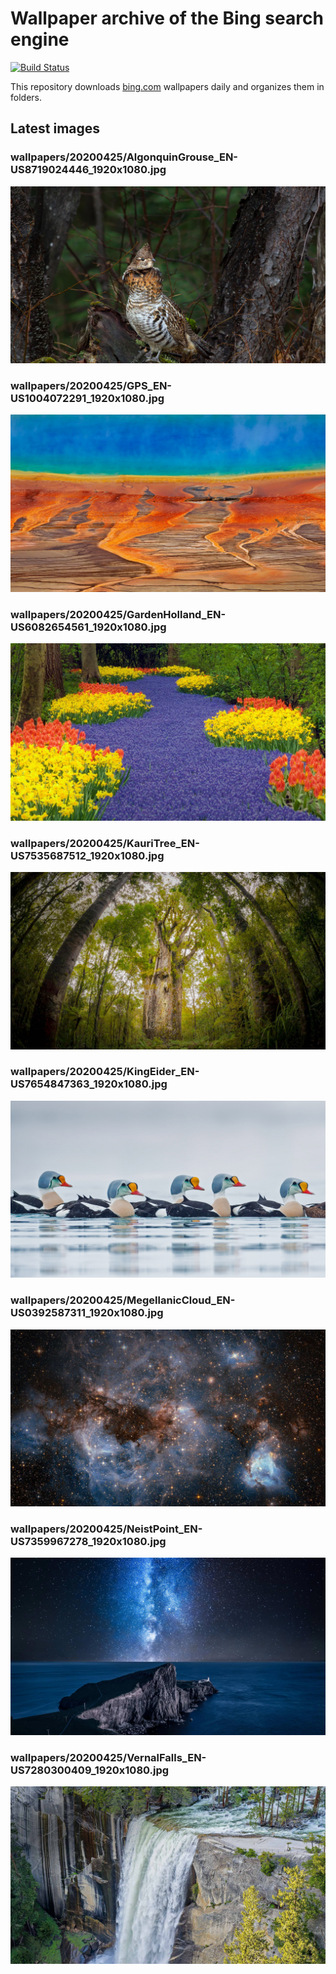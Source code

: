 # Wallpaper archive of the Bing search engine

[![Build Status](https://travis-ci.org/kijart/bing-daily-images-dl.svg?branch=wallpapers)](https://travis-ci.org/kijart/bing-daily-images-dl)

This repository downloads [bing.com](https://www.bing.com) wallpapers daily and organizes them in folders.

## Latest images

<!-- Wallpapers -->

### wallpapers/20200425/AlgonquinGrouse_EN-US8719024446_1920x1080.jpg

![wallpapers/20200425/AlgonquinGrouse_EN-US8719024446_1920x1080.jpg](wallpapers/20200425/AlgonquinGrouse_EN-US8719024446_1920x1080.jpg)

### wallpapers/20200425/GPS_EN-US1004072291_1920x1080.jpg

![wallpapers/20200425/GPS_EN-US1004072291_1920x1080.jpg](wallpapers/20200425/GPS_EN-US1004072291_1920x1080.jpg)

### wallpapers/20200425/GardenHolland_EN-US6082654561_1920x1080.jpg

![wallpapers/20200425/GardenHolland_EN-US6082654561_1920x1080.jpg](wallpapers/20200425/GardenHolland_EN-US6082654561_1920x1080.jpg)

### wallpapers/20200425/KauriTree_EN-US7535687512_1920x1080.jpg

![wallpapers/20200425/KauriTree_EN-US7535687512_1920x1080.jpg](wallpapers/20200425/KauriTree_EN-US7535687512_1920x1080.jpg)

### wallpapers/20200425/KingEider_EN-US7654847363_1920x1080.jpg

![wallpapers/20200425/KingEider_EN-US7654847363_1920x1080.jpg](wallpapers/20200425/KingEider_EN-US7654847363_1920x1080.jpg)

### wallpapers/20200425/MegellanicCloud_EN-US0392587311_1920x1080.jpg

![wallpapers/20200425/MegellanicCloud_EN-US0392587311_1920x1080.jpg](wallpapers/20200425/MegellanicCloud_EN-US0392587311_1920x1080.jpg)

### wallpapers/20200425/NeistPoint_EN-US7359967278_1920x1080.jpg

![wallpapers/20200425/NeistPoint_EN-US7359967278_1920x1080.jpg](wallpapers/20200425/NeistPoint_EN-US7359967278_1920x1080.jpg)

### wallpapers/20200425/VernalFalls_EN-US7280300409_1920x1080.jpg

![wallpapers/20200425/VernalFalls_EN-US7280300409_1920x1080.jpg](wallpapers/20200425/VernalFalls_EN-US7280300409_1920x1080.jpg)


